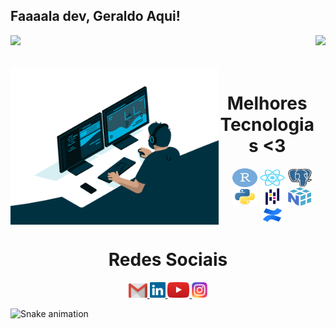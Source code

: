## Faaaala dev, Geraldo Aqui!

<div>
  
  <img  height="180em" src="https://github-readme-stats.vercel.app/api?username=geraldok7&show_icons=true&theme=react&include_all_commits=true&count_private=true"/>
  <img align="right" height="180em" src="https://github-readme-stats.vercel.app/api/top-langs/?username=LuigiGF&layout=compact&langs_count=16&theme=react"/>
</div>
<br>

<div  align="center"> 
  <div style="display: inline_block"><br>
    <img align="left" height="250" alt="coding-time" src="code.gif">
    <h1 align="center">Melhores Tecnologias <3</h1>
    <img align="center" height="30" width="40" alt="js-icon"  src="https://raw.githubusercontent.com/devicons/devicon/master/icons/rstudio/rstudio-original.svg">
    <img align="center" height="30" width="40" alt="react-icon" src="https://raw.githubusercontent.com/devicons/devicon/master/icons/react/react-original.svg">
    <img align="center" height="30" width="40" alt="html-icon" src="https://raw.githubusercontent.com/devicons/devicon/master/icons/postgresql/postgresql-original.svg">
    <img align="center" height="30" width="40" alt="css-icon" src="https://raw.githubusercontent.com/devicons/devicon/master/icons/python/python-original.svg">
    <img align="center" height="30" width="40" alt="c-icon" src="https://raw.githubusercontent.com/devicons/devicon/master/icons/pandas/pandas-original.svg">
    <img align="center" height="30" width="40" alt="nodejs-icon" src="https://raw.githubusercontent.com/devicons/devicon/master/icons/numpy/numpy-original.svg">
    <img align="center" height="30" width="40" alt="nodejs-icon" src="https://raw.githubusercontent.com/devicons/devicon/master/icons/confluence/confluence-original.svg">
   </div>
    
  
  <h1 align="center">Redes Sociais</h1>
    <a href = "mailto: geraldoaugustodf@gmail.com">
      <img width="30" src="gmail.svg">
    </a>
    <a href = "https://www.linkedin.com/in/geraldoaugustodf/">
      <img width="25" src="linkedin.svg">
    </a>
    <a href = "https://www.youtube.com/@geraldokennedy7889">
      <img width="35" src="youtube.svg">
    </a>
    <a href = "https://www.instagram.com/geraldo.kennedy7/">
      <img width="25" src="instagram.png">
    </a>
</div>
  
![Snake animation](https://github.com/geraldok7/geraldok7/blob/output/github-contribution-grid-snake.svg)
